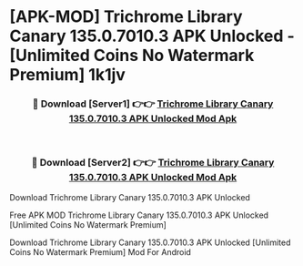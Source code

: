 # [APK-MOD] Trichrome Library Canary 135.0.7010.3 APK Unlocked - [Unlimited Coins No Watermark Premium] 1k1jv



<div align="center">
<h3>🔴 Download [Server1] 👉👉 <a href="https://momento.my/?title=Trichrome_Library_Canary_135.0.7010.3_APK_Unlocked">Trichrome Library Canary 135.0.7010.3 APK Unlocked Mod Apk</a></h3><br>

<h3>🔴 Download [Server2] 👉👉 <a href="https://momento.my/?title=Trichrome_Library_Canary_135.0.7010.3_APK_Unlocked">Trichrome Library Canary 135.0.7010.3 APK Unlocked Mod Apk</a></h3>
</div>



Download Trichrome Library Canary 135.0.7010.3 APK Unlocked 

Free APK MOD Trichrome Library Canary 135.0.7010.3 APK Unlocked [Unlimited Coins No Watermark Premium]

Download Trichrome Library Canary 135.0.7010.3 APK Unlocked [Unlimited Coins No Watermark Premium] Mod For Android
